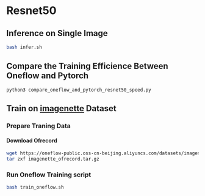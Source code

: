 # Resnet50

## Inference on Single Image

```bash
bash infer.sh
```

## Compare the Training Efficience Between Oneflow and Pytorch

```python3
python3 compare_oneflow_and_pytorch_resnet50_speed.py
```

## Train on [imagenette](https://github.com/fastai/imagenette) Dataset

### Prepare Traning Data

#### Download Ofrecord

```bash
wget https://oneflow-public.oss-cn-beijing.aliyuncs.com/datasets/imagenette_ofrecord.tar.gz
tar zxf imagenette_ofrecord.tar.gz
```

### Run Oneflow Training script

```bash
bash train_oneflow.sh
```

